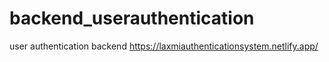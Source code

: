 # backend_userauthentication
user authentication backend
https://laxmiauthenticationsystem.netlify.app/
